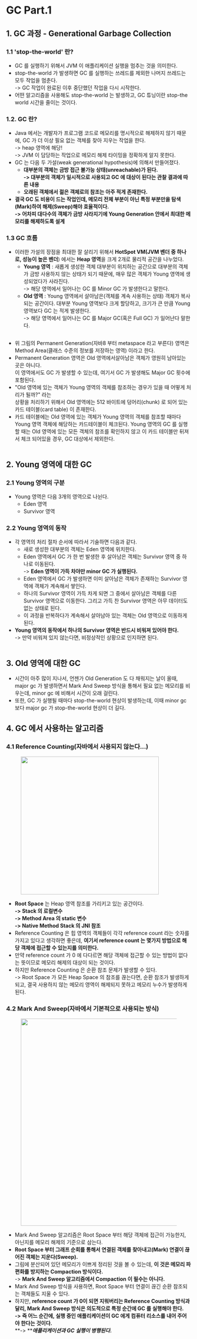 # GC Part.1

## 1. GC 과정 - Generational Garbage Collection

### 1.1 'stop-the-world' 란?

* GC 를 실행하기 위해서 JVM 이 애플리케이션 실행을 멈추는 것을 의미한다.&#x20;
* stop-the-world 가 발생하면 GC 를 실행하는 쓰레드를 제외한 나머지 쓰레드는 모두 작업을 멈춘다. \
  \-> GC 작업이 완료된 이후 중단했던 작업을 다시 시작한다.&#x20;
* 어떤 알고리즘을 사용해도 stop-the-world 는 발생하고, GC 튜닝이란 stop-the world 시간을 줄이는 것이다.

### 1.2. GC 란?

* Java 에서는 개발자가 프로그램 코드로 메모리를 명시적으로 해제하지 않기 때문에, GC 가 더 이상 필요 없는 객체를 찾아 지우는 작업을 한다. \
  \-> heap 영역에 해당!\
  \-> JVM 이 담당하는 작업으로 메모리 해제 타이밍을 정확하게 알지 못한다.&#x20;
* GC 는 다음 두 가설(weak generational hypothesis)에 의해서 만들어졌다.&#x20;
  * **대부분의 객체는 금방 접근 불가능 상태(unreachable)가 된다.**\
    **-> 대부분의 객체가 일시적으로 사용되고 GC 에 대상이 된다는 관찰 결과에 따른 내용**
  * **오래된 객체에서 젊은 객체로의 참조는 아주 적게 존재한다.**
* **결국 GC 도 비용이 드는 작업인데, 메모리 전체 부분이 아닌 특정 부분만을 탐색(Mark)하여 해제(Sweep)해야    효율적이다.** \
  **-> 어차피 대다수의 객체가 금방 사라지기에 Young Generation 안에서 최대한 메모리를 해제하도록 설계**

### 1.3 GC 흐름

* 이러한 가설의 장점을 최대한 잘 살리기 위해서 **HotSpot VM(JVM 벤더 중 하나로, 성능이 높은 벤더**) 에서는 **Heap 영역**을 크게 2개로 물리적 공간을 나누었다.&#x20;
  * **Young 영역** : 새롭게 생성한 객체 대부분이 위치하는 공간으로 대부분의 객체가 금방 사용하지 않는 상태가 되기 때문에, 매우 많은 객체가 Young 영역에 생성되었다가 사라진다. \
    \-> 해당 영역에서 일어나는 GC 를 Minor GC 가 발생한다고 말한다.&#x20;
  * **Old 영역** : Young 영역에서 살아남은(객체를 계속 사용하는 상태) 객체가 복사되는 공간이다. 대부분 Young 영역보다 크게 할당하고, 크기가 큰 만큼 Young 영역보다 GC 는 적게 발생한다. \
    \-> 해당 영역에서 일어나는 GC 를 Major GC(혹은 Full GC) 가 일어난다 말한다.&#x20;

<figure><img src="../../../.gitbook/assets/image (1) (1) (2).png" alt=""><figcaption></figcaption></figure>

* 위 그림의 Permanent Generation(자바8 부터 metaspace 라고  부른다) 영역은 Method Area(클래스 수준의 정보를 저장하는 영역) 이라고 한다.
* Permanent Generation 영역은 Old 영역에서살아남은 객체가 영원히 남아있는 곳은 아니다. \
  이 영역에서도 GC 가 발생할 수 있는데, 여기서 GC 가 발생해도 Major GC 횟수에 포함된다.&#x20;
* "Old 영역에 있는 객체가 Young 영역의 객체를 참조하는 경우가 있을 때 어떻게 처리가 될까?" 라는 \
  상황을 처리하기 위해서 Old 영역에는 512 바이트에 덩어리(chunk) 로 되어 있는 카드 테이블(card table) 이 존재한다.&#x20;
* 카드 테이블에는 Old 영역에 있는 객체가 Young 영역의 객체를 참조할 때마다 Young 영역 객체에 해당하는 카드테이블이 체크된다. Young 영역의 GC 를 실행할 때는 Old 영역에 있는 모든 객체의 참조를 확인하지 않고 이 카드 테이블만 뒤져서 체크 되어있을 경우, GC 대상에서 제외한다.&#x20;

<figure><img src="../../../.gitbook/assets/image (12).png" alt=""><figcaption></figcaption></figure>

## 2. Young 영역에 대한 GC

### 2.1 Young 영역의 구분

* Young 영역은 다음 3개의 영역으로 나뉜다.
  * Eden 영역
  * Survivor 영역

### 2.2 Young 영역의 동작

* 각 영역의 처리 절차 순서에 따라서 기술하면 다음과 같다.
  * 새로 생성한 대부분의 객체는 Eden 영역에 위치한다.
  * Eden 영역에서 GC 가 한 번 발생한 후 살아남은 객체는 Survivor 영역 중 하나로 이동된다. \
    \-> **Eden 영역이 가득 차야만 minor GC 가 실행된다.**
  * Eden 영역에서 GC 가 발생하면 이미 살아남은 객체가 존재하는 Survivor 영역에 객체가 계속해서 쌓인다.&#x20;
  * 하나의 Survivor 영역이 가득 차게 되면 그 중에서 살아남은 객체를 다른 Survivor 영역으로 이동한다. 그리고 가득 찬 Survivor 영역은 아무 데이터도 없는 상태로 된다.&#x20;
  * 이 과정을 반복하다가 계속해서 살아남아 있는 객체는 Old 영역으로 이동하게 된다.
* **Young 영역의 동작에서 하나의 Survivor 영역은 반드시 비워져 있어야 한다.** \
  \-> 만약 비워져 있지 않는다면, 비정상적인 상황으로 인지하면 된다.&#x20;

<figure><img src="../../../.gitbook/assets/image (10).png" alt=""><figcaption></figcaption></figure>

## 3. Old 영역에 대한 GC

* 시간이 아주 많이 지나서, 언젠가 Old Generation 도 다 채워지는 날이 올때, major gc 가 발생하면서 Mark And Sweep 방식을 통해서 필요 없는 메모리를 비우는데, minor gc 에 비해서 시간이 오래 걸린다.&#x20;
* 또한, GC 가 실행될 때마다 stop-the-world 현상이 발생하는데, 이때 minor gc 보다 major gc 가 stop-the-world 현상이 더 길다.&#x20;

## 4. GC 에서 사용하는 알고리즘&#x20;

### 4.1 Reference Counting(자바에서 사용되지 않는다...)

<figure><img src="../../../.gitbook/assets/image (1).png" alt="" width="375"><figcaption></figcaption></figure>

* **Root Space** 는 Heap 영역 참조를 가리키고 있는 공간이다.\
  **-> Stack 의 로컬변수** \
  **-> Method Area 의 static 변수**\
  **-> Native Method Stack 의 JNI 참조**
* Reference Counting 은 힙 영역의 객체들이 각각 reference count 라는 숫자를 가지고 있다고 생각하면 좋은데, **여기서 reference count 는 몇가지 방법으로 해당 객체에 접근할 수 있는지를 의미한다.**&#x20;
* 만약 reference count 가 0 에 다다르면 해당 객체에 접근할 수 있는 방법이 없다는 뜻이므로 메모리 해제의 대상이 되는 것이다.&#x20;
* 하지만 Reference Counting 은 순환 참조 문제가 발생할 수 있다. \
  \-> Root Space 가 모든 Heap Space 의 참조를 끊는다면, 순환 참조가 발생하게 되고, 결국 사용하지 않는 메모리 영역이 해제되지 못하고 메모리 누수가 발생하게 된다.&#x20;

### 4.2 Mark And Sweep(자바에서 기본적으로 사용되는 방식)

<figure><img src="../../../.gitbook/assets/스크린샷 2023-06-08 21.28.48.png" alt="" width="563"><figcaption></figcaption></figure>

* Mark And Sweep 알고리즘은 Root Space 부터 해당 객체에 접근이 가능한지, 아닌지를 메모리 해제의 기준으로 삼는다.&#x20;
* **Root Space 부터 그래프 순회를 통해서 연결된 객체를 찾아내고(Mark) 연결이 끊어진 객체는 지운다(Sweep).**
* 그림에 분산되어 있던 메모리가 이쁘게 정리된 것을 볼 수 있는데, **이 것은 메모리 파편화를 방지하는 Compaction 방식이다.** \
  \-> **Mark And Sweep 알고리즘에서 Compaction 이 필수는 아니다.**&#x20;
* Mark And Sweep 방식을 사용하면, Root Space 부터 연결이 끊긴 순환 참조되는 객체들도 지울 수 있다.&#x20;
* 하지만, **reference count 가 0이 되면 지워버리는 Reference Counting 방식과 달리, Mark And Sweep 방식은 의도적으로 특정 순간에 GC 를 실행해야 한다.** \
  **-> 즉 어느 순간에, 실행 중인 애플리케이션이 GC 에게 컴퓨터 리소스를 내어 주어야 한다는 것이다.** \
  **-> **_**애플리케이션과 GC 실행이 병행된다.**_&#x20;
